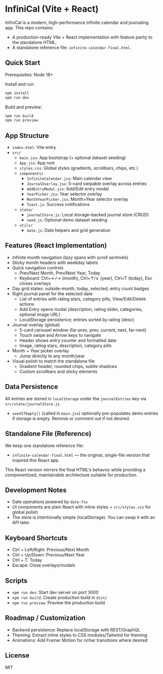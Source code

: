 # InfiniCal (Vite + React)

InfiniCal is a modern, high-performance infinite calendar and journaling app. This repo contains:
- A production-ready Vite + React implementation with feature parity to the standalone HTML.
- A standalone reference file: `infinite-calendar-final.html`.

## Quick Start

Prerequisites: Node 18+

Install and run:
```bash
npm install
npm run dev
```
Build and preview:
```bash
npm run build
npm run preview
```

## App Structure

- `index.html`: Vite entry
- `src/`
  - `main.jsx`: App bootstrap (+ optional dataset seeding)
  - `App.jsx`: App root
  - `styles.css`: Global styles (gradients, scrollbars, chips, etc.)
  - `components/`
    - `InfiniteCalendar.jsx`: Main calendar view
    - `JournalOverlay.jsx`: 5-card swipable overlay across entries
    - `AddEntryModal.jsx`: Add/Edit entry modal
    - `YearPicker.jsx`: Year selector overlay
    - `MonthYearPicker.jsx`: Month+Year selector overlay
    - `Toast.js`: Success notifications
  - `state/`
    - `journalStore.js`: Local storage–backed journal store (CRUD)
    - `seed.js`: Optional demo dataset seeding
  - `utils/`
    - `date.js`: Date helpers and grid generation

## Features (React Implementation)

- Infinite month navigation (lazy spans with scroll sentinels)
- Sticky month headers with weekday labels
- Quick navigation controls
  - Prev/Next Month, Prev/Next Year, Today
  - Keyboard: Ctrl+←/→ (month), Ctrl+↑/↓ (year), Ctrl+T (today), Esc closes overlays
- Day grid states: outside-month, today, selected; entry count badges
- Right journal panel for the selected date
  - List of entries with rating stars, category pills, View/Edit/Delete actions
  - Add Entry opens modal (description, rating slider, categories, optional image URL)
  - LocalStorage persistence; entries sorted by rating (desc)
- Journal overlay (global)
  - 5-card carousel window (far-prev, prev, current, next, far-next)
  - Touch swipe and Arrow keys to navigate
  - Header shows entry counter and formatted date
  - Image, rating stars, description, category pills
- Month + Year picker overlay
  - Jump directly to any month/year
- Visual polish to match the standalone file
  - Gradient header, rounded chips, subtle shadows
  - Custom scrollbars and sticky elements

## Data Persistence

All entries are stored in `localStorage` under the `journalEntries` key via `src/state/journalStore.js`.
- `seedIfEmpty()` (called in `main.jsx`) optionally pre-populates demo entries if storage is empty. Remove or comment out if not desired.

## Standalone File (Reference)

We keep one standalone reference file:
- `infinite-calendar-final.html` — the original, single-file version that inspired this React app.

This React version mirrors the final HTML’s behavior while providing a componentized, maintainable architecture suitable for production.

## Development Notes

- Date operations powered by `date-fns`
- UI components are plain React with inline styles + `src/styles.css` for global polish
- The store is intentionally simple (localStorage). You can swap it with an API later.

## Keyboard Shortcuts

- Ctrl + Left/Right: Previous/Next Month
- Ctrl + Up/Down: Previous/Next Year
- Ctrl + T: Today
- Escape: Close overlays/modals

## Scripts

- `npm run dev`: Start dev server on port 3000
- `npm run build`: Create production build in `dist/`
- `npm run preview`: Preview the production build

## Roadmap / Customization

- Backend persistence: Replace localStorage with REST/GraphQL
- Theming: Extract inline styles to CSS modules/Tailwind for theming
- Animations: Add Framer Motion for richer transitions where desired

## License

MIT
